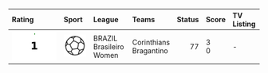 | Rating                                                                                                                               | Sport                                                                                                        | League                     | Teams                     |   Status | Score   | TV Listing   |
|:-------------------------------------------------------------------------------------------------------------------------------------|:-------------------------------------------------------------------------------------------------------------|:---------------------------|:--------------------------|---------:|:--------|:-------------|
| <img src="https://raw.githubusercontent.com/BlakeDuncan25/Donut-SVG-Ratings/bac4e4a278175106499642192132b1786a9aec38/1.svg" alt="1"> | <img src="https://raw.githubusercontent.com/BlakeDuncan25/Donut-SVG-Ratings/master/soccer.png" alt="Soccer"> | BRAZIL<br>Brasileiro Women | Corinthians<br>Bragantino |       77 | 3<br>0  | -            |